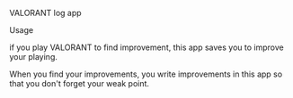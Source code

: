 VALORANT log app

Usage

if you play VALORANT to find improvement, this app saves you to improve your playing.

When you find your improvements, you write improvements in this app so that you don't forget your weak point.
